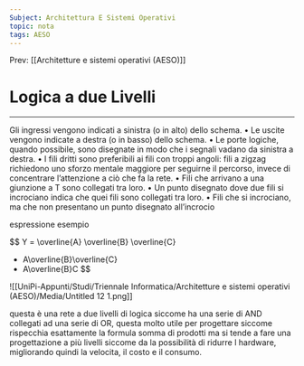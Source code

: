 ```yaml
---
Subject: Architettura E Sistemi Operativi
topic: nota
tags: AESO
---
```


Prev: [[Architetture e sistemi operativi (AESO)]]

# Logica a due Livelli 
---


Gli ingressi vengono indicati a sinistra (o in alto) dello schema.
• Le uscite vengono indicate a destra (o in basso) dello schema.
• Le porte logiche, quando possibile, sono disegnate in modo che i segnali
vadano da sinistra a destra.
• I fili dritti sono preferibili ai fili con troppi angoli: fili a zigzag richiedono
uno sforzo mentale maggiore per seguirne il percorso, invece di concentrare
l’attenzione a ciò che fa la rete.
• Fili che arrivano a una giunzione a T sono collegati tra loro.
• Un punto disegnato dove due fili si incrociano indica che quei fili sono collegati tra loro.
• Fili che si incrociano, ma che non presentano un punto disegnato all’incrocio

espressione esempio

$$
Y = \overline{A}
\overline{B}
\overline{C}
+ A\overline{B}\overline{C}
+ A\overline{B}C
$$

![[UniPi-Appunti/Studi/Triennale Informatica/Architetture e sistemi operativi (AESO)/Media/Untitled 12 1.png]]

questa è una rete a due livelli di logica siccome ha una serie di AND collegati ad una serie di OR, questa molto utile per progettare siccome rispecchia esattamente la formula somma di prodotti ma si tende a fare una progettazione a più livelli siccome da la possibilità di ridurre l hardware, migliorando quindi la velocita, il costo e il consumo.
